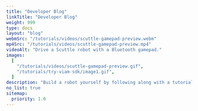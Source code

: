 ```yaml
---
title: "Developer Blog"
linkTitle: "Developer Blog"
weight: 999
type: docs
layout: "blog"
webmSrc: "/tutorials/videos/scuttle-gamepad-preview.webm"
mp4Src: "/tutorials/videos/scuttle-gamepad-preview.mp4"
videoAlt: "Drive a Scuttle robot with a Bluetooth gamepad."
images:
  [
    "/tutorials/videos/scuttle-gamepad-preview.gif",
    "/tutorials/try-viam-sdk/image1.gif",
  ]
description: "Build a robot yourself by following along with a tutorial."
no_list: true
sitemap:
  priority: 1.0
---
```

